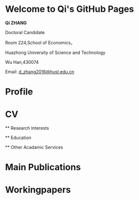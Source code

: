 # Welcome to Qi's GitHub Pages
**Qi ZHANG**

Doctoral Candidate

Room 224,School of Economics，

Huazhong University of Science and Technology

Wu Han,430074

Email: d_zhang2016@hust.edu.cn

# Profile

# CV

** Research Interests

** Education

** Other Acadamic Services


# Main Publications

# Workingpapers



